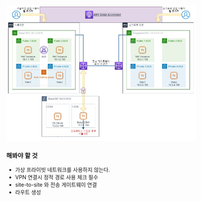 ![](./test1.jpeg)

### 해봐야 할 것
- 가상 프라이빗 네트워크를 사용하지 않는다.
- VPN 연결시 정적 경로 사용 체크 필수
- site-to-site 와 전송 게이트웨이 연결
- 라우트 생성